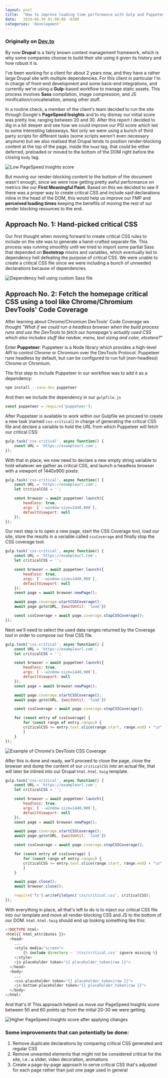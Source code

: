 ```yaml
---
layout: post
title:  "How to improve loading time performance with Gulp and Puppeteer on a Drupal site"
date:   2020-06-30 01:00:00 -0300
categories: 'development'
---
```


### Originally on [Dev.to](https://dev.to/nicolasjengler/how-to-improve-loading-time-performance-with-gulp-and-puppeteer-on-a-drupal-site-653)

By now **Drupal** is a fairly known content management framework, which is why some companies choose to build their site using it given its history and how robust it is. 

I've been working for a client for about 2 years now, and they have a rather large Drupal site with multiple dependencies. For this client in particular I'm in charge of front-end development and some back-end integrations, and currently we're using a **Gulp**-based workflow to manage static assets. This process involves **Sass** compilation, image compression, and JS minification/concatenation, among other stuff.

In a routine check, a member of the client's team decided to run the site through Google's **PageSpeed Insights** and to my dismay our initial score was pretty low, ranging between 20 and 30. After this report I decided to dig in a bit deeper and see how we could improve our PSI score which led to some interesting takeaways. Not only we were using a bunch of third party scripts for different tasks (some scripts weren't even necessary anymore) but we also realised that Drupal tends to position render-blocking content at the top of the page, inside the `head` tag, that could be either deferred, preloaded or moved to the bottom of the DOM right before the closing `body` tag.

![Low PageSpeed Insights score](https://dev-to-uploads.s3.amazonaws.com/i/5cgbdewtxjecs7jqll93.png)

But moving our render-blocking content to the bottom of the document wasn't enough, since we were now getting pretty awful performance on metrics like our **First Meaningful Paint**. Based on this we decided to see if there was a proper way to create critical CSS and include said declarations inline in the head of the DOM, this would help us improve our FMP and **perceived loading times** keeping the benefits of moving the rest of our render blocking resources to the end.

## Approach No. 1: Hand-picked critical CSS

Our first thought when moving forward to create critical CSS rules to include on the site was to generate a hand-crafted separate file. This process was running smoothly until we tried to import some partial Sass that depended on **Bootstrap** mixins and variables, which eventually led to dependency hell defeating the purpose of critical CSS. We were unable to create a critical CSS file since we were including a bunch of unneeded declarations because of dependencies.

![Dependency hell using custom Sass file](https://dev-to-uploads.s3.amazonaws.com/i/be6fi3sygxhu4gvepr0r.png)

## Approach No. 2: Fetch the homepage critical CSS using a tool like Chrome/Chromium DevTools' Code Coverage

After learning about Chrome/Chromium DevTools' Code Coverage we thought *"What if we could run a headless browser when the build process runs and use the DevTools to fetch our homepage's actually used CSS which also includes stuff like navbar, menu, text sizing and color, etcetera?"*

Enter **Puppeteer**: Puppeteer is a Node library which provides a high-level API to control Chrome or Chromium over the DevTools Protocol. Puppeteer runs headless by default, but can be configured to run full (non-headless) Chrome or Chromium.

The first step to include Puppeteer in our workflow was to add it as a dependency:

```bash
npm install --save-dev puppeteer
```

And then we include the dependency in our `gulpfile.js`

```js
const puppeteer = require('puppeteer');
```

After Puppeteer is available to work within our Gulpfile we proceed to create a new task (named `css-critical`) in charge of generating the critical CSS file and declare a variable to hold the URL from which Puppeteer will fetch our critical CSS:

```js
gulp.task('css-critical', async function() {
    const URL = 'https://exampleurl.com';
});
```

With that in place, we now need to declare a new empty string variable to hold whatever we gather as critical CSS, and launch a headless browser with a viewport of 1440x900 pixels:

```js
gulp.task('css-critical', async function() {
    const URL = 'https://exampleurl.com';
    let criticalCSS = '';

    const browser = await puppeteer.launch({
        headless: true,
        args: [`--window-size=1440,900`],
        defaultViewport: null
    });
});
```

Our next step is to open a new page, start the CSS Coverage tool, load our site, store the results in a variable called `cssCoverage` and finally stop the CSS coverage tool.

```js
gulp.task('css-critical', async function() {
    const URL = 'https://exampleurl.com';
    let criticalCSS = '';

    const browser = await puppeteer.launch({
        headless: true,
        args: [`--window-size=1440,900`],
        defaultViewport: null
    });
    const page = await browser.newPage();

    await page.coverage.startCSSCoverage();
    await page.goto(URL, {waitUntil: 'load'})

    const cssCoverage = await page.coverage.stopCSSCoverage();
});
```

Next we'll need to select the used data ranges returned by the Coverage tool in order to compose our final CSS file.

```js
gulp.task('css-critical', async function() {
    const URL = 'https://exampleurl.com';
    let criticalCSS = '';

    const browser = await puppeteer.launch({
        headless: true,
        args: [`--window-size=1440,900`],
        defaultViewport: null
    });
    const page = await browser.newPage();

    await page.coverage.startCSSCoverage();
    await page.goto(URL, {waitUntil: 'load'})

    const cssCoverage = await page.coverage.stopCSSCoverage();

    for (const entry of cssCoverage) {
        for (const range of entry.ranges) {
        criticalCSS += entry.text.slice(range.start, range.end) + "\n"
        }
    }
});
```

![Example of Chrome's DevTools CSS Coverage](https://dev-to-uploads.s3.amazonaws.com/i/6lwtt6gt15qhvqh1prpg.png)

After this is done and ready, we'll proceed to close the page, close the browser and dump the content of our `criticalCSS` into an actual file, that will later be inlined into our Drupal `html.html.twig` template.

```js
gulp.task('css-critical', async function() {
    const URL = 'https://exampleurl.com';
    let criticalCSS = '';

    const browser = await puppeteer.launch({
        headless: true,
        args: [`--window-size=1440,900`],
        defaultViewport: null
    });
    const page = await browser.newPage();

    await page.coverage.startCSSCoverage();
    await page.goto(URL, {waitUntil: 'load'})

    const cssCoverage = await page.coverage.stopCSSCoverage();

    for (const entry of cssCoverage) {
        for (const range of entry.ranges) {
        criticalCSS += entry.text.slice(range.start, range.end) + "\n"
        }
    }

    await page.close();
    await browser.close();

    require('fs').writeFileSync('css/critical.css', criticalCSS);
});
```

With everything in place, all that's left to do is to inject our critical CSS file into our template and move all render-blocking CSS and JS to the bottom of our DOM. `html.html.twig` should end up looking something like this:

```php
<!DOCTYPE html>
<html{{ html_attributes }}>
  <head>
    ...
    <style media="screen">
        {% include directory ~ '/css/critical.css' ignore missing %}
    </style>
    <js-placeholder token="{{ placeholder_token|raw }}">
  </head>
  <body>
    ...
    <css-placeholder token="{{ placeholder_token|raw }}">
    <js-bottom-placeholder token="{{ placeholder_token|raw }}">
  </body>
</html>
```

And that's it! This approach helped us move our PageSpeed Insights score between 50 and 60 points up from the initial 20-30 we were getting.

![Higher PageSpeed Insights score after applying changes](https://dev-to-uploads.s3.amazonaws.com/i/07nn01iqj3hpyfxdygim.png)

### Some improvements that can potentially be done:

1. Remove duplicate declarations by comparing critical CSS generated and regular CSS
2. Remove unwanted elements that might not be considered critical for the site, i.e.: a slider, video decoration, animations
3. Create a page-by-page approach to serve critical CSS that's adjusted for each page rather than just one page used in general